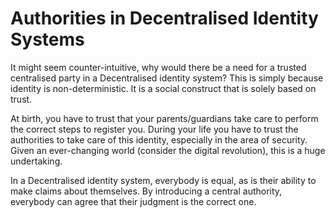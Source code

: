 # Authorities in Decentralised Identity Systems

It might seem counter-intuitive, why would there be a need for a trusted centralised party in a Decentralised identity
system?
This is simply because identity is non-deterministic. It is a social construct that is solely based on trust.

At birth, you have to trust that your parents/guardians take care to perform the correct steps to register you. During
your life you have to trust the authorities to take care of this identity, especially in the area of security. Given an
ever-changing world (consider the digital revolution), this is a huge undertaking.

In a Decentralised identity system, everybody is equal, as is their ability
to make claims about themselves. By introducing a central authority, everybody can agree that their judgment is the
correct one.